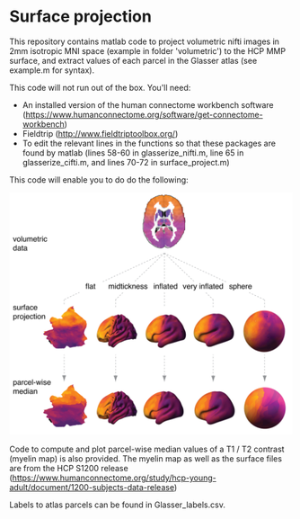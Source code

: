 # Surface projection
 
This repository contains matlab code to project volumetric nifti images in 2mm isotropic MNI space (example in folder 'volumetric') to the HCP MMP surface, and extract values of each parcel in the Glasser atlas (see example.m for syntax). 

This code will not run out of the box. You'll need: 

 - An installed version of the human connectome workbench software (https://www.humanconnectome.org/software/get-connectome-workbench)
 - Fieldtrip (http://www.fieldtriptoolbox.org/)
 - To edit the relevant lines in the functions so that these packages are found by matlab (lines 58-60 in glasserize_nifti.m, line 65 in glasserize_cifti.m, and lines 70-72 in surface_project.m)

This code will enable you to do do the following:

<p align="center">
    <img src="https://raw.githubusercontent.com/rudyvdbrink/Surface_projection/master/overview.png" width="600"\>
</p>

Code to compute and plot parcel-wise median values of a T1 / T2 contrast (myelin map) is also provided. The myelin map as well as the surface files are from the HCP S1200 release (https://www.humanconnectome.org/study/hcp-young-adult/document/1200-subjects-data-release) 

Labels to atlas parcels can be found in Glasser_labels.csv.
